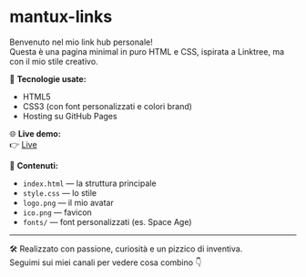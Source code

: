 # mantux-links

Benvenuto nel mio link hub personale!  
Questa è una pagina minimal in puro HTML e CSS, ispirata a Linktree, ma con il mio stile creativo.

🎨 **Tecnologie usate:**
- HTML5
- CSS3 (con font personalizzati e colori brand)
- Hosting su GitHub Pages

🌐 **Live demo:**  
👉 [Live](https://mantuxdev.github.io/Mantux-links/)

📁 **Contenuti:**
- `index.html` — la struttura principale
- `style.css` — lo stile
- `logo.png` — il mio avatar
- `ico.png` — favicon
- `fonts/` — font personalizzati (es. Space Age)

---

🛠️ Realizzato con passione, curiosità e un pizzico di inventiva.  
Seguimi sui miei canali per vedere cosa combino 👇
